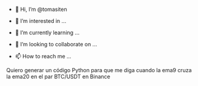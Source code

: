 - 👋 Hi, I’m @tomasiten

- 👀 I’m interested in ...
- 🌱 I’m currently learning ...
- 💞️ I’m looking to collaborate on ...
- 📫 How to reach me ...

<!---
tomasiten/tomasiten is a ✨ special ✨ repository because its `README.md` (this file) appears on your GitHub profile.
You can click the Preview link to take a look at your changes.
---> Quiero generar un código Python para que me diga cuando la ema9 cruza la ema20 en el par BTC/USDT en Binance
